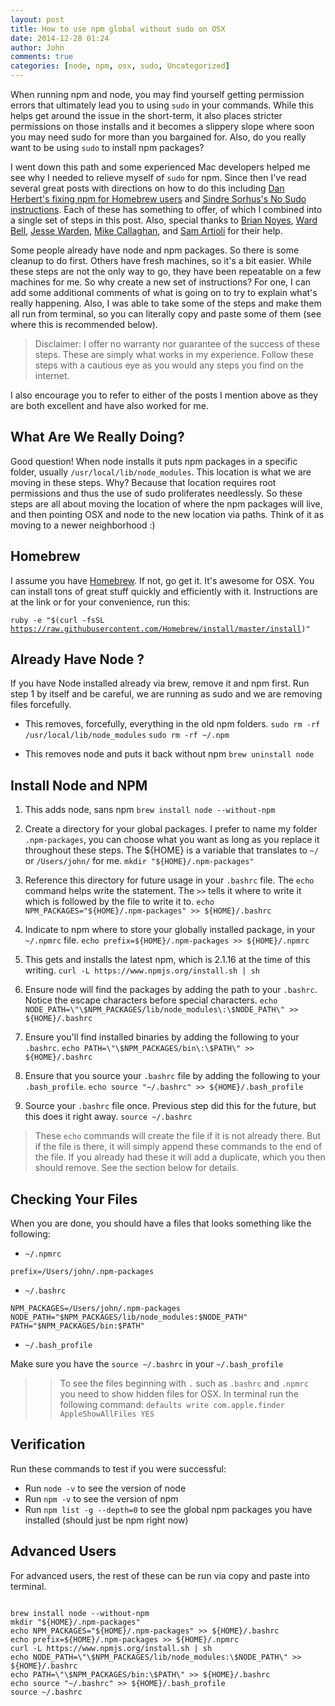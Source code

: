 ```yaml
---
layout: post
title: How to use npm global without sudo on OSX
date: 2014-12-28 01:24
author: John
comments: true
categories: [node, npm, osx, sudo, Uncategorized]
---
```

When running npm and node, you may find yourself getting permission errors that ultimately lead you to using <code>sudo</code> in your commands. While this helps get around the issue in the short-term, it also places stricter permissions on those installs and it becomes a slippery slope where soon you may need sudo for more than you bargained for. Also, do you really want to be using <code>sudo</code> to install npm packages?

I went down this path and some experienced Mac developers helped me see why I needed to relieve myself of <code>sudo</code> for npm. Since then I've read several great posts with directions on how to do this including <a href="https://gist.github.com/DanHerbert/9520689">Dan Herbert's fixing npm for Homebrew users</a> and <a href="https://github.com/sindresorhus/guides/blob/master/npm-global-without-sudo.md">Sindre Sorhus's No Sudo instructions</a>. Each of these has something to offer, of which I combined into a single set of steps in this post. Also, special thanks to <a href="https://twitter.com/briannoyes">Brian Noyes</a>, <a href="https://twitter.com/wardbell">Ward Bell</a>, <a href="https://twitter.com/jesterxl">Jesse Warden</a>, <a href="https://twitter.com/walkingriver">Mike Callaghan</a>, and <a href="https://twitter.com/SamArtioli">Sam Artioli</a> for their help.

Some people already have node and npm packages. So there is some cleanup to do first. Others have fresh machines, so it's a bit easier. While these steps are not the only way to go, they have been repeatable on a few machines for me. So why create a new set of instructions? For one, I can add some additional comments of what is going on to try to explain what's really happening. Also, I was able to take some of the steps and make them all run from terminal, so you can literally copy and paste some of them (see where this is recommended below).

<blockquote>
  Disclaimer: I offer no warranty nor guarantee of the success of these steps. These are simply what works in my experience. Follow these steps with a cautious eye as you would any steps you find on the internet.
</blockquote>

I also encourage you to refer to either of the posts I mention above as they are both excellent and have also worked for me.

<h2>What Are We Really Doing?</h2>

Good question!  When node installs it puts npm packages in a specific folder, usually <code>/usr/local/lib/node_modules</code>. This location is what we are moving in these steps. Why? Because that location requires root permissions and thus the use of sudo proliferates needlessly. So these steps are all about moving the location of where the npm packages will live, and then pointing OSX and node to the new location via paths. Think of it as moving to a newer neighborhood :)

<h2>Homebrew</h2>

I assume you have <a href="http://brew.sh/">Homebrew</a>. If not, go get it. It's awesome for OSX. You can install tons of great stuff quickly and efficiently with it. Instructions are at the link or for your convenience, run this:

<code>ruby -e "$(curl -fsSL https://raw.githubusercontent.com/Homebrew/install/master/install)"</code>

<h2>Already Have Node ?</h2>

If you have Node installed already via brew, remove it and npm first. Run step 1 by itself and be careful, we are running as sudo and we are removing files forcefully.

<ul>
<li>This removes, forcefully, everything in the old npm folders. 
<code>sudo rm -rf /usr/local/lib/node_modules</code>
<code>sudo rm -rf ~/.npm</code></p></li>
<li><p>This removes node and puts it back without npm
<code>brew uninstall node</code></p></li>
</ul>

<h2>Install Node and NPM</h2>

<ol>
<li><p>This adds node, sans npm
<code>brew install node --without-npm</code></p></li>
<li><p>Create a directory for your global packages. I prefer to name my folder <code>.npm-packages</code>, you can choose what you want as long as you replace it throughout these steps. The ${HOME} is a variable that translates to <code>~/</code> or <code>/Users/john/</code> for me.
<code>mkdir "${HOME}/.npm-packages"</code></p></li>
<li><p>Reference this directory for future usage in your <code>.bashrc</code> file. The <code>echo</code> command helps write the statement. The <code>&gt;&gt;</code> tells it where to write it which is followed by the file to write it to.
<code>echo NPM_PACKAGES="${HOME}/.npm-packages" &gt;&gt; ${HOME}/.bashrc</code></p></li>
<li><p>Indicate to npm where to store your globally installed package, in your <code>~/.npmrc</code> file.
<code>echo prefix=${HOME}/.npm-packages &gt;&gt; ${HOME}/.npmrc</code></p></li>
<li><p>This gets and installs the latest npm, which is 2.1.16 at the time of this writing.
<code>curl -L https://www.npmjs.org/install.sh | sh</code></p></li>
<li><p>Ensure node will find the packages by adding the path to your <code>.bashrc</code>. Notice the escape characters before special characters.
<code>echo NODE_PATH=\"\$NPM_PACKAGES/lib/node_modules\:\$NODE_PATH\" &gt;&gt; ${HOME}/.bashrc</code></p></li>
<li><p>Ensure you'll find installed binaries by adding the following to your <code>.bashrc</code>.
<code>echo PATH=\"\$NPM_PACKAGES/bin\:\$PATH\" &gt;&gt; ${HOME}/.bashrc</code></p></li>
<li><p>Ensure that you source your <code>.bashrc</code> file by adding the following to your <code>.bash_profile</code>.
<code>echo source "~/.bashrc" &gt;&gt; ${HOME}/.bash_profile</code></p></li>
<li><p>Source your <code>.bashrc</code> file once. Previous step did this for the future, but this does it right away.
<code>source ~/.bashrc</code></p></li>
</ol>

<blockquote>
  <p>These <code>echo</code> commands will create the file if it is not already there. But if the file is there, it will simply append these commands to the end of the file. If you already had these it will add a duplicate, which you then should remove. See the section below for details.
</blockquote>

<h2>Checking Your Files</h2>

When you are done, you should have a files that looks something like the following:

<ul>
<li><code>~/.npmrc</code></li>
</ul>

<pre><code>prefix=/Users/john/.npm-packages
</code></pre>

<ul>
<li><code>~/.bashrc</code></li>
</ul>

<pre><code>NPM_PACKAGES=/Users/john/.npm-packages
NODE_PATH="$NPM_PACKAGES/lib/node_modules:$NODE_PATH"
PATH="$NPM_PACKAGES/bin:$PATH"
</code></pre>

<ul>
<li><code>~/.bash_profile</code></li>
</ul>

Make sure you have the <code>source ~/.bashrc</code> in your <code>~/.bash_profile</code>

<blockquote>
  <blockquote>
    To see the files beginning with <code>.</code> such as <code>.bashrc</code> and <code>.npmrc</code> you need to show hidden files for OSX. In terminal run the following command: <code>defaults write com.apple.finder AppleShowAllFiles YES</code>
  </blockquote>
</blockquote>

<h2>Verification</h2>

Run these commands to test if you were successful:

<ul>
<li>Run <code>node -v</code> to see the version of node</li>
<li>Run <code>npm -v</code> to see the version of npm</li>
<li>Run <code>npm list -g --depth=0</code> to see the global npm packages you have installed (should just be npm right now)</li>
</ul>

<h2>Advanced Users</h2>

For advanced users, the rest of these can be run via copy and paste into terminal.

<code class="prettyprint">
brew install node --without-npm
mkdir "${HOME}/.npm-packages"
echo NPM_PACKAGES="${HOME}/.npm-packages" >> ${HOME}/.bashrc
echo prefix=${HOME}/.npm-packages >> ${HOME}/.npmrc
curl -L https://www.npmjs.org/install.sh | sh
echo NODE_PATH=\"\$NPM_PACKAGES/lib/node_modules&#58;\$NODE_PATH\" >> ${HOME}/.bashrc
echo PATH=\"\$NPM_PACKAGES/bin&#58;\$PATH\" >> ${HOME}/.bashrc
echo source "~/.bashrc" >> ${HOME}/.bash_profile
source ~/.bashrc
</code>
